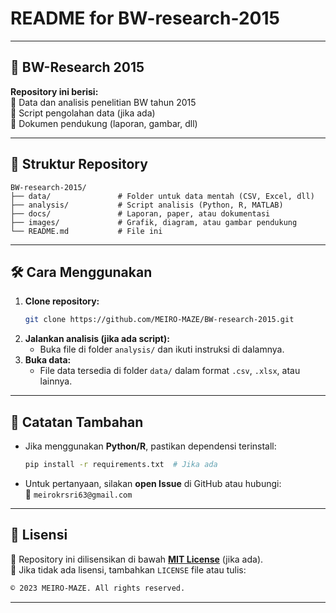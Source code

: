 # **README for BW-research-2015**  

---

## **📌 BW-Research 2015**  
**Repository ini berisi:**  
🔹 Data dan analisis penelitian BW tahun 2015  
🔹 Script pengolahan data (jika ada)  
🔹 Dokumen pendukung (laporan, gambar, dll)  

---

## **📂 Struktur Repository**  
```
BW-research-2015/  
├── data/               # Folder untuk data mentah (CSV, Excel, dll)  
├── analysis/           # Script analisis (Python, R, MATLAB)  
├── docs/               # Laporan, paper, atau dokumentasi  
├── images/             # Grafik, diagram, atau gambar pendukung  
└── README.md           # File ini  
```  

---

## **🛠️ Cara Menggunakan**  
1. **Clone repository:**  
   ```bash
   git clone https://github.com/MEIRO-MAZE/BW-research-2015.git
   ```  
2. **Jalankan analisis (jika ada script):**  
   - Buka file di folder `analysis/` dan ikuti instruksi di dalamnya.  
3. **Buka data:**  
   - File data tersedia di folder `data/` dalam format `.csv`, `.xlsx`, atau lainnya.  

---

## **📝 Catatan Tambahan**  
- Jika menggunakan **Python/R**, pastikan dependensi terinstall:  
  ```bash
  pip install -r requirements.txt  # Jika ada
  ```  
- Untuk pertanyaan, silakan **open Issue** di GitHub atau hubungi:  
  📧 `meirokrsri63@gmail.com`  

---

## **📜 Lisensi**  
🔹 Repository ini dilisensikan di bawah **[MIT License](LICENSE)** (jika ada).  
🔹 Jika tidak ada lisensi, tambahkan `LICENSE` file atau tulis:  
   ```markdown
   © 2023 MEIRO-MAZE. All rights reserved.
   ```  

---
